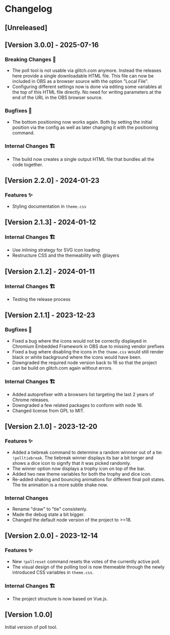 # Changelog

<!--
### Features ✨
### Bug Fixes 🐛
### Internal Changes 🏗️
### Breaking Changes 🚨
-->

## [Unreleased]

## [Version 3.0.0] - 2025-07-16

### Breaking Changes 🚨

- The poll tool is not usable via glitch.com anymore. Instead the releases here provide a single downloadable HTML file.
  This file can now be included in OBS as a browser source with the option "Local File".
- Configuring different settings now is done via editing some variables at the top of this HTML file directly. No need
  for writing parameters at the end of the URL in the OBS browser source.

### Bugfixes 🐛

- The bottom positioning now works again. Both by setting the initial position via the config as well as later changing
  it with the positioning command.

### Internal Changes 🏗️

- The build now creates a single output HTML file that bundles all the code together.

## [Version 2.2.0] - 2024-01-23

### Features ✨

- Styling documentation in `theme.css`

## [Version 2.1.3] - 2024-01-12

### Internal Changes 🏗️

- Use inlining strategy for SVG icon loading
- Restructure CSS and the themeability with @layers

## [Version 2.1.2] - 2024-01-11

### Internal Changes 🏗️

- Testing the release process

## [Version 2.1.1] - 2023-12-23

### Bugfixes 🐛

- Fixed a bug where the icons would not be correctly displayed in Chromium Embedded Framework in OBS due to missing vendor prefixes
- Fixed a bug where disabling the icons in the `theme.css` would still render black or white background where the icons would have been.
- Downgraded the required node version back to 16 so that the project can be build on glitch.com again without errors.

### Internal Changes 🏗️

- Added autoprefixer with a browsers list targeting the last 2 years of Chrome releases.
- Downgraded a few related packages to conform with node 16.
- Changed license from GPL to MIT.

## [Version 2.1.0] - 2023-12-20

### Features ✨

- Added a tiebreak command to determine a random winnner out of a tie: `!polltiebreak`. The tiebreak winner displays its bar a bit longer and shows a dice icon to signify that it was picked randomly.
- The winner option now displays a trophy icon on top of the bar.
- Added two new theme variables for both the trophy and dice icon.
- Re-added shaking and bouncing animations for different final poll states. The tie animation is a more subtle shake now.

### Internal Changes

- Rename "draw" to "tie" consistenly.
- Made the debug state a bit bigger.
- Changed the default node version of the project to >=18.

## [Version 2.0.0] - 2023-12-14

### Features ✨

- New `!pollreset` command resets the votes of the currently active poll.
- The visual design of the polling tool is now themeable through the newly introduced CSS variables in `theme.css`.

### Internal Changes 🏗️

- The project structure is now based on Vue.js.

## [Version 1.0.0]

Initial version of poll tool.
